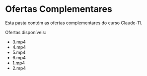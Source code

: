 # Ofertas Complementares

Esta pasta contém as ofertas complementares do curso Claude-11.

Ofertas disponíveis:
- 3.mp4
- 4.mp4
- 5.mp4
- 6.mp4
- 1.mp4
- 2.mp4